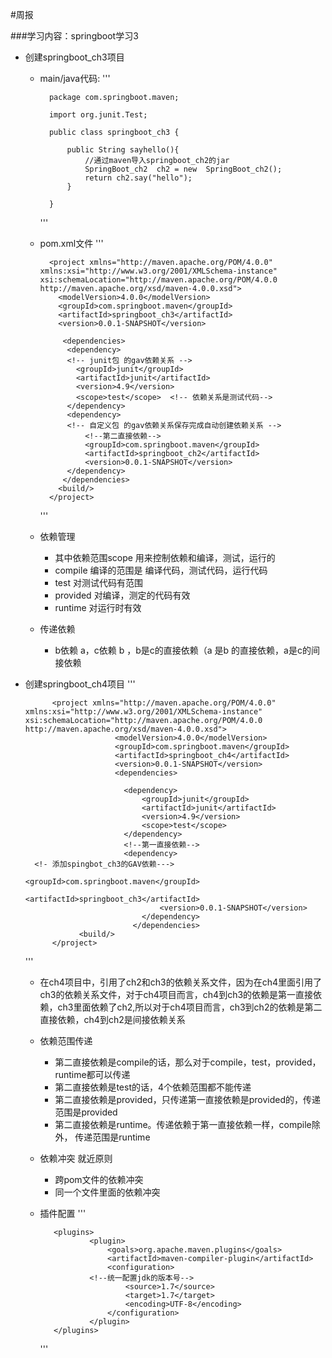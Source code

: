#周报

###学习内容：springboot学习3

+ 创建springboot_ch3项目
	- main/java代码:
		'''

			package com.springboot.maven;
			
			import org.junit.Test;
			
			public class springboot_ch3 {
				
				public String sayhello(){
					//通过maven导入springboot_ch2的jar
					SpringBoot_ch2  ch2 = new  SpringBoot_ch2();
					return ch2.say("hello");
				}
			
			}
		'''
    - pom.xml文件
    	'''	
		
			<project xmlns="http://maven.apache.org/POM/4.0.0" xmlns:xsi="http://www.w3.org/2001/XMLSchema-instance" xsi:schemaLocation="http://maven.apache.org/POM/4.0.0 http://maven.apache.org/xsd/maven-4.0.0.xsd">
			  <modelVersion>4.0.0</modelVersion>
			  <groupId>com.springboot.maven</groupId>
			  <artifactId>springboot_ch3</artifactId>
			  <version>0.0.1-SNAPSHOT</version>

			   <dependencies>
			    <dependency>
			    <!-- junit包 的gav依赖关系 -->
			      <groupId>junit</groupId>
			      <artifactId>junit</artifactId>
			      <version>4.9</version>
			      <scope>test</scope>  <!-- 依赖关系是测试代码-->
			    </dependency>
			    <dependency>
			    <!-- 自定义包 的gav依赖关系保存完成自动创建依赖关系 -->	
					<!--第二直接依赖-->
			    	<groupId>com.springboot.maven</groupId>
			  		<artifactId>springboot_ch2</artifactId>
			  		<version>0.0.1-SNAPSHOT</version>
			    </dependency>
			   </dependencies>
			  <build/>			
			</project>
		'''
	- 依赖管理
		- 其中依赖范围scope 用来控制依赖和编译，测试，运行的
		- compile 编译的范围是 编译代码，测试代码，运行代码
		- test 对测试代码有范围
		- provided 对编译，测定的代码有效
		- runtime 对运行时有效
	- 传递依赖
		- b依赖 a，c依赖 b ，b是c的直接依赖（a 是b 的直接依赖，a是c的间接依赖
+ 创建springboot_ch4项目
	'''
				
			<project xmlns="http://maven.apache.org/POM/4.0.0" xmlns:xsi="http://www.w3.org/2001/XMLSchema-instance" xsi:schemaLocation="http://maven.apache.org/POM/4.0.0 http://maven.apache.org/xsd/maven-4.0.0.xsd">
						  <modelVersion>4.0.0</modelVersion>
						  <groupId>com.springboot.maven</groupId>
						  <artifactId>springboot_ch4</artifactId>
						  <version>0.0.1-SNAPSHOT</version>
						  <dependencies>

						 	<dependency>
						 		<groupId>junit</groupId>
						 		<artifactId>junit</artifactId>
						 		<version>4.9</version>
						 		<scope>test</scope>
						 	</dependency>
							<!--第一直接依赖-->
						 	<dependency>
		<!- 添加spingbot_ch3的GAV依赖--->
							 		<groupId>com.springboot.maven</groupId>
								  	<artifactId>springboot_ch3</artifactId>
							  		<version>0.0.1-SNAPSHOT</version>
							 	</dependency>
							  </dependencies>
				  <build/>
			</project>

	'''
   -  在ch4项目中，引用了ch2和ch3的依赖关系文件，因为在ch4里面引用了ch3的依赖关系文件，对于ch4项目而言，ch4到ch3的依赖是第一直接依赖，ch3里面依赖了ch2,所以对于ch4项目而言，ch3到ch2的依赖是第二直接依赖，ch4到ch2是间接依赖关系
   -  依赖范围传递
	   -  第二直接依赖是compile的话，那么对于compile，test，provided，runtime都可以传递
	   -  第二直接依赖是test的话，4个依赖范围都不能传递
	   -  第二直接依赖是provided，只传递第一直接依赖是provided的，传递范围是provided
	   -  第二直接依赖是runtime。传递依赖于第一直接依赖一样，compile除外， 传递范围是runtime
   - 依赖冲突 就近原则
	   - 跨pom文件的依赖冲突
	   - 同一个文件里面的依赖冲突

   - 插件配置
	   '''

			<plugins>
		 			<plugin>
		 				<goals>org.apache.maven.plugins</goals>
		 				<artifactId>maven-compiler-plugin</artifactId>
		 				<configuration>
					<!--统一配置jdk的版本号-->
		 					<source>1.7</source>
		 					<target>1.7</target>
		 					<encoding>UTF-8</encoding>
		 				</configuration>
		 			</plugin>
		 	</plugins>

	   '''